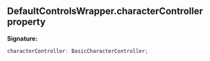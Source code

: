 
## DefaultControlsWrapper.characterController property

**Signature:**

```typescript
characterController: BasicCharacterController;
```
